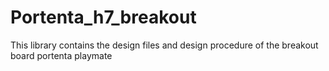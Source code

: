 # Portenta_h7_breakout
This  library contains the design files and design procedure of the breakout board portenta playmate
